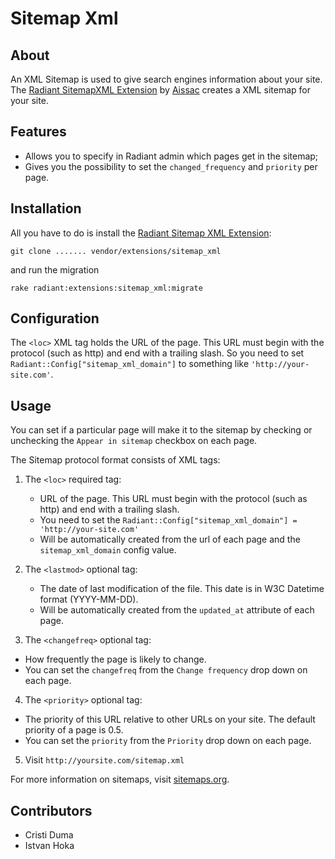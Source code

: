 Sitemap Xml
===

About
---

An XML Sitemap is used to give search engines information about your site. The [Radiant SitemapXML Extension][rse] by [Aissac][ai] creates a XML sitemap for your site.

Features
---

* Allows you to specify in Radiant admin which pages get in the sitemap;
* Gives you the possibility to set the `changed_frequency` and `priority` per page.

Installation
---

All you have to do is install the [Radiant Sitemap XML Extension][rse]:

    git clone ....... vendor/extensions/sitemap_xml

and run the migration 

    rake radiant:extensions:sitemap_xml:migrate
    
Configuration
---

The `<loc>` XML tag holds the URL of the page. This URL must begin with the protocol (such as http) and end with a trailing slash. So you need to set `Radiant::Config["sitemap_xml_domain"]` to something like `'http://your-site.com'`.

Usage
---

You can set if a particular page will make it to the sitemap by checking or unchecking the `Appear in sitemap` checkbox on each page.

The Sitemap protocol format consists of XML tags:

1. The `<loc>` required tag:
  
    * URL of the page. This URL must begin with the protocol (such as http) and end with a trailing slash.
    * You need to set the `Radiant::Config["sitemap_xml_domain"] = 'http://your-site.com'`
    * Will be automatically created from the url of each page and the `sitemap_xml_domain` config value.
    
2. The `<lastmod>` optional tag:
  
   * The date of last modification of the file. This date is in W3C Datetime format (YYYY-MM-DD).
   * Will be automatically created from the `updated_at` attribute of each page.

3. The `<changefreq>` optional tag:
  
  * How frequently the page is likely to change.
  * You can set the `changefreq` from the `Change frequency` drop down on each page.

4. The `<priority>` optional tag:
  
  * The priority of this URL relative to other URLs on your site. The default priority of a page is 0.5.
  * You can set the `priority` from the `Priority` drop down on each page.

5. Visit `http://yoursite.com/sitemap.xml`

For more information on sitemaps, visit [sitemaps.org][sitemaps].

Contributors
---

* Cristi Duma
* Istvan Hoka

[sitemaps]: http://www.sitemaps.org/
[ai]: http://www.aissac.ro/
[rd]: http://radiantcms.org/
[rse]: http://blog.aissac.ro/radiant/sitemap-xml-extension/